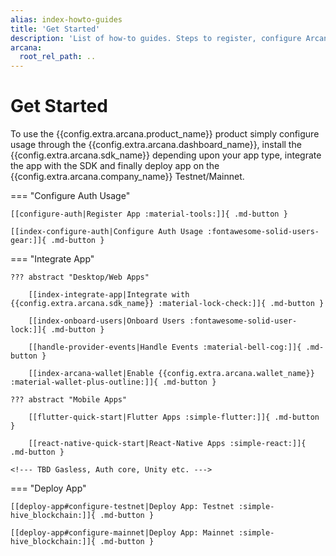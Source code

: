 ```yaml
---
alias: index-howto-guides
title: 'Get Started'
description: 'List of how-to guides. Steps to register, configure Arcana Auth usage with the dashboard, integrate app, onboard users, perform Web3 wallet ops and sign blockchain transactions.'
arcana:
  root_rel_path: ..
---
```


# Get Started

To use the {{config.extra.arcana.product_name}} product simply configure usage through the {{config.extra.arcana.dashboard_name}}, install the {{config.extra.arcana.sdk_name}} depending upon your app type, integrate the app with the SDK and finally deploy app on the {{config.extra.arcana.company_name}} Testnet/Mainnet. 

=== "Configure Auth Usage"

    [[configure-auth|Register App :material-tools:]]{ .md-button }

    [[index-configure-auth|Configure Auth Usage :fontawesome-solid-users-gear:]]{ .md-button }

=== "Integrate App"

    ??? abstract "Desktop/Web Apps"

        [[index-integrate-app|Integrate with {{config.extra.arcana.sdk_name}} :material-lock-check:]]{ .md-button }

        [[index-onboard-users|Onboard Users :fontawesome-solid-user-lock:]]{ .md-button }

        [[handle-provider-events|Handle Events :material-bell-cog:]]{ .md-button }

        [[index-arcana-wallet|Enable {{config.extra.arcana.wallet_name}} :material-wallet-plus-outline:]]{ .md-button }

    ??? abstract "Mobile Apps"

        [[flutter-quick-start|Flutter Apps :simple-flutter:]]{ .md-button }

        [[react-native-quick-start|React-Native Apps :simple-react:]]{ .md-button }

    <!--- TBD Gasless, Auth core, Unity etc. --->

=== "Deploy App"

    [[deploy-app#configure-testnet|Deploy App: Testnet :simple-hive_blockchain:]]{ .md-button }

    [[deploy-app#configure-mainnet|Deploy App: Mainnet :simple-hive_blockchain:]]{ .md-button }